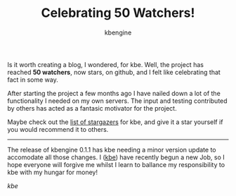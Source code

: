 ﻿---
layout: post
title: Celebrating 50 Watchers!
author: kbengine
---

Is it worth creating a blog, I wondered, for kbe. Well, the project has reached **50 watchers**, now stars, on github, and I felt like celebrating that fact in some way.

After starting the project a few months ago I have nailed down a lot of the functionality I needed on my own servers. The input and testing contributed by others has acted as a fantasic motivator for the project.

Maybe check out the [list of stargazers][stargazers] for kbe, and give it a star yourself if you would recommend it to others.

---

The release of kbengine 0.1.1 has kbe needing a minor version update to accomodate all those changes. I ([kbe][me]) have recently begun a new Job, so I hope everyone will forgive me whilst I learn to ballance my responsibility to kbe with my hungar for money!

*kbe*

[stargazers]: https://github.com/kbengine/kbengine/stargazers
[me]: https://github.com/kbengine